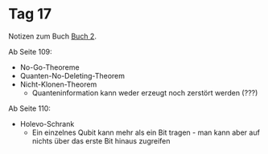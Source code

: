 # Tag 17

Notizen zum Buch [Buch 2](../Buch2.md).

Ab Seite 109:
* No-Go-Theoreme
* Quanten-No-Deleting-Theorem
* Nicht-Klonen-Theorem
  - Quanteninformation kann weder erzeugt noch zerstört werden (???)

Ab Seite 110:
* Holevo-Schrank
  - Ein einzelnes Qubit kann mehr als ein Bit tragen - man kann aber auf nichts über das erste Bit hinaus zugreifen
